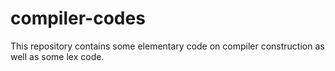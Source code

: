 # compiler-codes
This repository contains some elementary code on compiler construction as well as some lex code.
